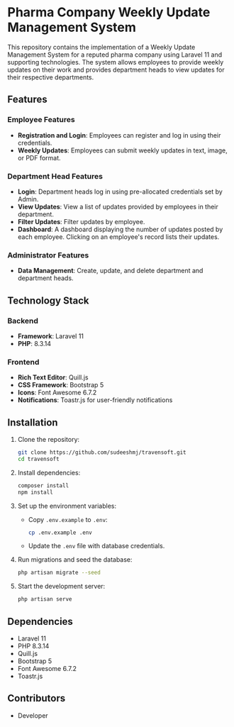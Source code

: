 # Pharma Company Weekly Update Management System

This repository contains the implementation of a Weekly Update Management System for a reputed pharma company using Laravel 11 and supporting technologies. The system allows employees to provide weekly updates on their work and provides department heads to view updates for their respective departments.

## Features

### Employee Features
- **Registration and Login**: Employees can register and log in using their credentials.
- **Weekly Updates**: Employees can submit weekly updates in text, image, or PDF format.

### Department Head Features
- **Login**: Department heads log in using pre-allocated credentials set by Admin.
- **View Updates**: View a list of updates provided by employees in their department.
- **Filter Updates**: Filter updates by employee.
- **Dashboard**: A dashboard displaying the number of updates posted by each employee. Clicking on an employee's record lists their updates.

### Administrator Features
- **Data Management**: Create, update, and delete department and department heads.

## Technology Stack

### Backend
- **Framework**: Laravel 11
- **PHP**: 8.3.14

### Frontend
- **Rich Text Editor**: Quill.js
- **CSS Framework**: Bootstrap 5
- **Icons**: Font Awesome 6.7.2
- **Notifications**: Toastr.js for user-friendly notifications

## Installation

1. Clone the repository:
   ```bash
   git clone https://github.com/sudeeshmj/travensoft.git
   cd travensoft
   ```

2. Install dependencies:
   ```bash
   composer install
   npm install
   ```

3. Set up the environment variables:
   - Copy `.env.example` to `.env`:
     ```bash
     cp .env.example .env
     ```
   - Update the `.env` file with database credentials.

4. Run migrations and seed the database:
   ```bash
   php artisan migrate --seed
   ```

5. Start the development server:
   ```bash
   php artisan serve
   ```

## Dependencies

- Laravel 11
- PHP 8.3.14
- Quill.js
- Bootstrap 5
- Font Awesome 6.7.2
- Toastr.js

## Contributors

 - Developer
